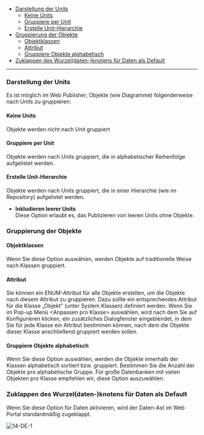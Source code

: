 -   [Darstellung der Units](#darstellung-der-units)
    -   [Keine Units](#keine-units)
    -   [Gruppiere per Unit](#gruppiere-per-unit)
    -   [Erstelle Unit-Hierarchie](#erstelle-unit-hierarchie)
-   [Gruppierung der Objekte](#gruppierung-der-objekte)
    -   [Objektklassen](#objektklassen)
    -   [Attribut](#attribut)
    -   [Gruppiere Objekte alphabetisch](#gruppiere-objekte-alphabetisch)
-   [Zuklappen des Wurzel(daten-)knotens für Daten als Default](#zuklappen-des-wurzel-daten-knotens-für-daten-als-default)

------------------------------------------------------------------------


### Darstellung der Units

Es ist möglich im Web Publisher, Objekte (wie Diagramme) folgenderweise
nach Units zu gruppieren:

#### Keine Units

Objekte werden nicht nach Unit gruppiert

#### Gruppiere per Unit

Objekte werden nach Units gruppiert, die in alphabetischer Reihenfolge
aufgelistet werden.

#### Erstelle Unit-Hierarchie

Objekte werden nach Units gruppiert, die in einer Hierarchie (wie im
Repository) aufgelistet werden.

-   **Inkludieren leerer Units**  
    Diese Option erlaubt es, das Publizieren von leeren Units ohne
    Objekte.

### Gruppierung der Objekte

#### Objektklassen

Wenn Sie diese Option auswählen, werden Objekte auf traditionelle Weise
nach Klassen gruppiert.

#### Attribut

Sie können ein ENUM-Attribut für alle Objekte erstellen, um die Objekte
nach diesem Attribut zu gruppieren. Dazu sollte ein entsprechendes
Attribut für die Klasse „Objekt" (unter System Klassen) definiert
werden. Wenn Sie im Pop-up Menü &lt;Anpassen pro Klasse&gt; auswählen,
wird nach dem Sie auf Konfigurieren klicken, ein zusätzliches
Dialogfenster eingeblendet, in dem Sie für jede Klasse ein Attribut
bestimmen können, nach dem die Objekte dieser Klasse anschließend
gruppiert werden sollen.

#### Gruppiere Objekte alphabetisch

Wenn Sie diese Option auswählen, werden die Objekte innerhalb der
Klassen alphabetisch sortiert bzw. gruppiert. Bestimmen Sie die Anzahl
der Objekte pro alphabetische Gruppe. Für große Datenbanken mit vielen
Objekten pro Klasse empfehlen wir, diese Option auszuwählen.

### Zuklappen des Wurzel(daten-)knotens für Daten als Default

Wenn Sie diese Option für Daten aktivieren, wird der Daten-Ast im Web
Portal standardmäßig zugeklappt.

![14-DE-1](//images.ctfassets.net/6mz8d8cle1nl/2HUP5VFjcA4SWmeWomoQe4/dcb38d2e56990af7a17dddb8ba6adb37/14-DE-1.png)

